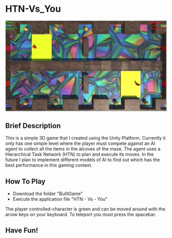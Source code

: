 # HTN-Vs_You

![Alt text](GameScreenshot.PNG?raw=true "Game Screenshot")

## Brief Description
This is a simple 3D game that I created using the Unity Platform. Currently it only has one simple level where the player must compete against 
an AI agent to collect all the items in the alcoves of the maze.
The agent uses a Hierarchical Task Network (HTN) to plan and execute its moves. In the future I plan to implement different models of AI to find out which has the best performance in this gaming context.

## How To Play

* Download the folder "BuiltGame"
* Execute the application file "HTN - Vs - You"

The player controlled-character is green and can be moved around with the arrow keys on your keyboard. To teleport you must press the spacebar.

## Have Fun!
